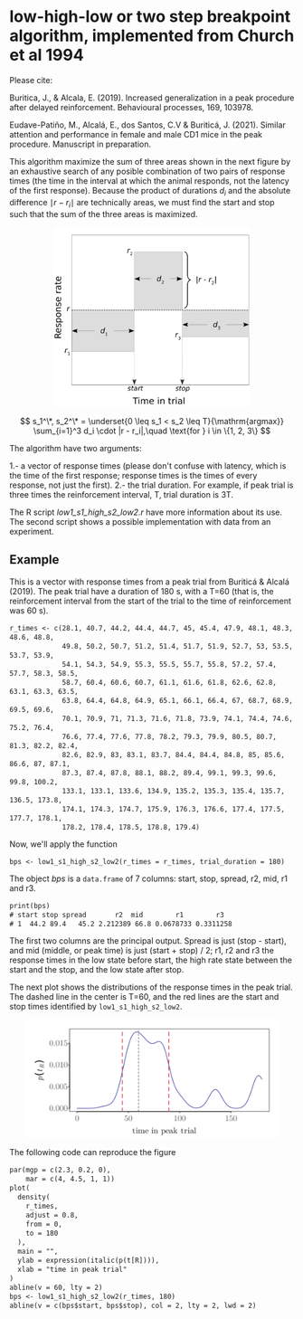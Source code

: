 # low-high-low or two step breakpoint algorithm, implemented from Church et al 1994

Please cite:

Buritica, J., & Alcala, E. (2019). Increased generalization in a peak procedure after delayed reinforcement. Behavioural processes, 169, 103978.

Eudave-Patiño, M., Alcalá, E., dos Santos, C.V & Buriticá, J. (2021). Similar attention and performance in female and male CD1 mice in the peak procedure. Manuscript in preparation.

This algorithm maximize the sum of three areas shown in the next figure by an exhaustive search of any posible combination of two pairs of response times (the time in the interval at which the animal responds, not the latency of the first response). Because the product of durations $d_i$ and the absolute difference $\mid r - r_i\mid$ are technically areas, we must find the start and stop such that the sum of the three areas is maximized.

<div align="center">
 <img src="https://github.com/jealcalat/start_stop_peak_procedure/blob/main/lhl_diagramm-1.png" width="350">
</div>

$$
s_1^\*, s_2^\* = \underset{0 \leq s_1 < s_2 \leq T}{\mathrm{argmax}} \sum_{i=1}^3 d_i \cdot |r - r_i|,\quad \text{for } i \in \{1, 2, 3\}
$$

The algorithm have two arguments: 

1.- a vector of response times (please don't confuse with latency, which is the time of the first response; response times is the times of every response, not just the first).
2.- the trial duration. For example, if peak trial is three times the reinforcement interval, T, trial duration is 3T. 

The R script *low1_s1_high_s2_low2.r* have more information about its use. The second script shows a possible implementation with data from an experiment. 

## Example

This is a vector with response times from a peak trial from Buriticá & Alcalá (2019). The peak trial have a duration of 180 s, with a T=60 (that is, the reinforcement interval from the start of the trial to the time of reinforcement was 60 s).

```{r }
r_times <- c(28.1, 40.7, 44.2, 44.4, 44.7, 45, 45.4, 47.9, 48.1, 48.3, 48.6, 48.8, 
             49.8, 50.2, 50.7, 51.2, 51.4, 51.7, 51.9, 52.7, 53, 53.5, 53.7, 53.9, 
             54.1, 54.3, 54.9, 55.3, 55.5, 55.7, 55.8, 57.2, 57.4, 57.7, 58.3, 58.5, 
             58.7, 60.4, 60.6, 60.7, 61.1, 61.6, 61.8, 62.6, 62.8, 63.1, 63.3, 63.5, 
             63.8, 64.4, 64.8, 64.9, 65.1, 66.1, 66.4, 67, 68.7, 68.9, 69.5, 69.6, 
             70.1, 70.9, 71, 71.3, 71.6, 71.8, 73.9, 74.1, 74.4, 74.6, 75.2, 76.4, 
             76.6, 77.4, 77.6, 77.8, 78.2, 79.3, 79.9, 80.5, 80.7, 81.3, 82.2, 82.4, 
             82.6, 82.9, 83, 83.1, 83.7, 84.4, 84.4, 84.8, 85, 85.6, 86.6, 87, 87.1, 
             87.3, 87.4, 87.8, 88.1, 88.2, 89.4, 99.1, 99.3, 99.6, 99.8, 100.2, 
             133.1, 133.1, 133.6, 134.9, 135.2, 135.3, 135.4, 135.7, 136.5, 173.8, 
             174.1, 174.3, 174.7, 175.9, 176.3, 176.6, 177.4, 177.5, 177.7, 178.1, 
             178.2, 178.4, 178.5, 178.8, 179.4)
```

Now, we'll apply the function 

```{r }
bps <- low1_s1_high_s2_low2(r_times = r_times, trial_duration = 180)
```

The object *bps* is a ```data.frame``` of 7 columns: start, stop, spread, r2, mid, r1 and r3.

```{r }
print(bps)
# start stop spread       r2  mid        r1        r3
# 1  44.2 89.4   45.2 2.212389 66.8 0.0678733 0.3311258
```
The first two columns are the principal output. Spread is just (stop - start), and mid (middle, or peak time) is just (start + stop) / 2; r1, r2 and r3 the response times in the low state before start, the high rate state between the start and the stop, and the low state after stop.

The next plot shows the distributions of the response times in the peak trial. The dashed line in the center is T=60, and the red lines are the start and stop times identified by ```low1_s1_high_s2_low2```.

<div align="center">
 <img src="https://github.com/jealcalat/start_stop_peak_procedure/blob/main/peak_trial_with_start_stop.svg" width="450">
</div>

The following code can reproduce the figure

```{r}
par(mgp = c(2.3, 0.2, 0),
    mar = c(4, 4.5, 1, 1))
plot(
  density(
    r_times,
    adjust = 0.8,
    from = 0, 
    to = 180
  ),
  main = "",
  ylab = expression(italic(p(t[R]))),
  xlab = "time in peak trial"
)
abline(v = 60, lty = 2)
bps <- low1_s1_high_s2_low2(r_times, 180)
abline(v = c(bps$start, bps$stop), col = 2, lty = 2, lwd = 2)
```
